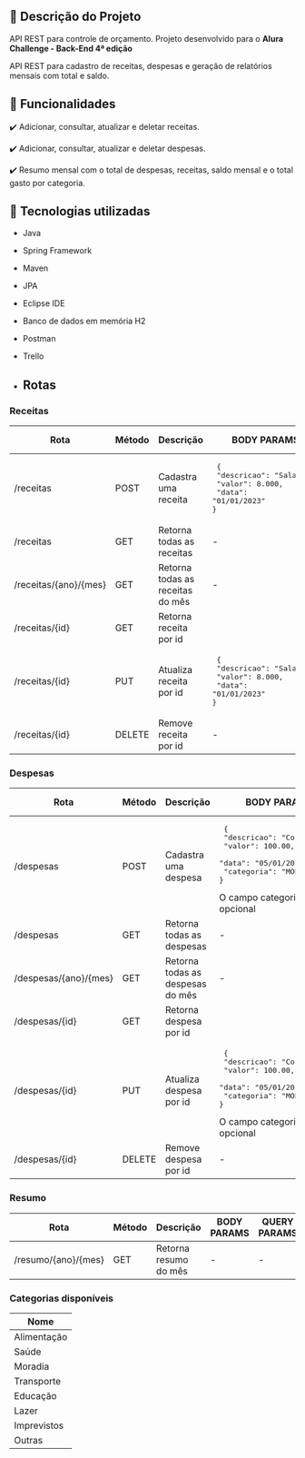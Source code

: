 ## 📖 Descrição do Projeto

API REST para controle de orçamento. Projeto desenvolvido para o **Alura Challenge - Back-End 4ª edição**

API REST para cadastro de receitas, despesas e geração de relatórios mensais com total e saldo.

## 🔨 Funcionalidades

✔️ Adicionar, consultar, atualizar e deletar receitas.

✔️ Adicionar, consultar, atualizar e deletar despesas.

✔️ Resumo mensal com o total de despesas, receitas, saldo mensal e o total gasto por categoria.


## 🧰 Tecnologias utilizadas
* Java
* Spring Framework
* Maven
* JPA
* Eclipse IDE
* Banco de dados em memória H2
* Postman
* Trello

* ## Rotas

### Receitas
| Rota | Método | Descrição | BODY PARAMS | QUERY PARAMS |
| --- | --- | --- | --- | --- |
| /receitas | POST | Cadastra uma receita | <pre> {<br> "descricao": "Salario",<br> "valor": 8.000,<br> "data": "01/01/2023"<br>} </pre> | - |
| /receitas | GET | Retorna todas as receitas | - | descricao (opcional) |
| /receitas/{ano}/{mes} | GET | Retorna todas as receitas do mês | - | - |
| /receitas/{id} | GET | Retorna receita por id |  |  |
| /receitas/{id} | PUT | Atualiza receita por id | <pre> {<br> "descricao": "Salario",<br> "valor": 8.000,<br> "data": "01/01/2023"<br>} </pre> | - |
| /receitas/{id} | DELETE | Remove receita por id | - | - |

### Despesas
| Rota | Método | Descrição | BODY PARAMS | QUERY PARAMS |
| --- | --- | --- | --- | --- |
| /despesas | POST | Cadastra uma despesa |  <pre> {<br> "descricao": "Condominio",<br> "valor": 100.00,<br> "data": "05/01/2023",<br> "categoria": "MORADIA"<br>} </pre> O campo categoria é opcional | - |
| /despesas | GET | Retorna todas as despesas | - | descricao (opcional) |
| /despesas/{ano}/{mes} | GET | Retorna todas as despesas do mês | - | - |
| /despesas/{id} | GET | Retorna despesa por id |  |  |
| /despesas/{id} | PUT | Atualiza despesa por id |  <pre> {<br> "descricao": "Condominio",<br> "valor": 100.00,<br> "data": "05/01/2023",<br> "categoria": "MORADIA"<br>} </pre> O campo categoria é opcional  | - |
| /despesas/{id} | DELETE | Remove despesa por id | - | - |

### Resumo
| Rota | Método | Descrição | BODY PARAMS | QUERY PARAMS |
| --- | --- | --- | --- | --- |
| /resumo/{ano}/{mes} | GET | Retorna resumo do mês | - | - |

### Categorias disponíveis
| Nome |
| --- |
| Alimentação |
| Saúde |
| Moradia |
| Transporte |
| Educação |
| Lazer |
| Imprevistos |
| Outras |

